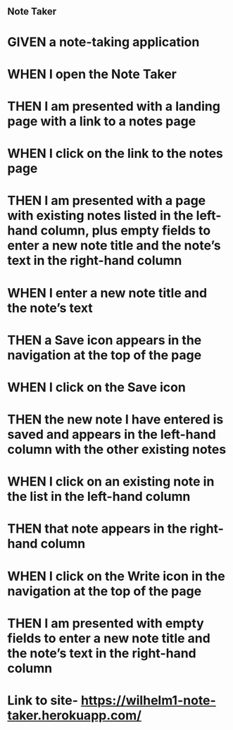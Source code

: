 ## Note Taker

# GIVEN a note-taking application
# WHEN I open the Note Taker
# THEN I am presented with a landing page with a link to a notes page
# WHEN I click on the link to the notes page
# THEN I am presented with a page with existing notes listed in the left-hand column, plus empty fields to enter a new note title and the note’s text in the right-hand column
# WHEN I enter a new note title and the note’s text
# THEN a Save icon appears in the navigation at the top of the page
# WHEN I click on the Save icon
# THEN the new note I have entered is saved and appears in the left-hand column with the other existing notes
# WHEN I click on an existing note in the list in the left-hand column
# THEN that note appears in the right-hand column
# WHEN I click on the Write icon in the navigation at the top of the page
# THEN I am presented with empty fields to enter a new note title and the note’s text in the right-hand column



# Link to site- https://wilhelm1-note-taker.herokuapp.com/